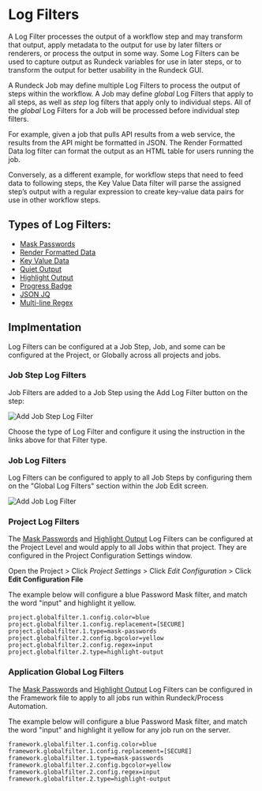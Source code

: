 # Log Filters

A Log Filter processes the output of a workflow step and may transform that output, apply metadata to the output for use by later filters or renderers, or process the output in some way. Some Log Filters can be used to capture output as Rundeck variables for use in later steps, or to transform the output for better usability in the Rundeck GUI.

A Rundeck Job may define multiple Log Filters to process the output of steps within the workflow. A Job may define *global* Log Filters that apply to all steps, as well as *step* log filters that apply only to individual steps. All of the *global* Log Filters for a Job will be processed before individual step filters.

For example, given a job that pulls API results from a web service, the results from the API might be formatted in JSON. The Render Formatted Data log filter can format the output as an HTML table for users running the job.

Conversely, as a different example, for workflow steps that need to feed data to following steps, the Key Value Data filter will parse the assigned step’s output with a regular expression to create key-value data pairs for use in other workflow steps.

## Types of Log Filters:

- [Mask Passwords](/manual/log-filters/mask-passwords.md)
- [Render Formatted Data](/manual/log-filters/render-formatted-data.md)
- [Key Value Data](/manual/log-filters/key-value-data.md)
- [Quiet Output](/manual/log-filters/quiet-output.md)
- [Highlight Output](/manual/log-filters/highlight-output.md)
- [Progress Badge](/manual/log-filters/progress-badge.md)
- [JSON JQ](/manual/log-filters/json-jq.md)
- [Multi-line Regex](/manual/log-filters/multi-line-regex.md)

## Implmentation

Log Filters can be configured at a Job Step, Job, and some can be configured at the Project, or Globally across all projects and jobs.

### Job Step Log Filters

Job Filters are added to a Job Step using the Add Log Filter button on the step:

![Add Job Step Log Filter](/assets/img/logfilter-jobstep-add.png)

Choose the type of Log Filter and configure it using the instruction in the links above for that Filter type.

### Job Log Filters

Log Filters can be configured to apply to all Job Steps by configuring them on the "Global Log Filters" section within the Job Edit screen.

![Add Job Log Filter](/assets/img/logfilter-job-add.png)

### Project Log Filters

The [Mask Passwords](/manual/log-filters/mask-passwords.md) and [Highlight Output](/manual/log-filters/highlight-output.md) Log Filters can be configured at the Project Level and would apply to all Jobs within that project.  They are configured in the Project Configuration Settings window.

Open the Project > Click _Project Settings_ > Click _Edit Configuration_ > Click **Edit Configuration File**

The example below will configure a blue Password Mask filter, and match the word "input" and highlight it yellow.

```
project.globalfilter.1.config.color=blue
project.globalfilter.1.config.replacement=[SECURE]
project.globalfilter.1.type=mask-passwords
project.globalfilter.2.config.bgcolor=yellow
project.globalfilter.2.config.regex=input
project.globalfilter.2.type=highlight-output
```

### Application Global Log Filters

The [Mask Passwords](/manual/log-filters/mask-passwords.md) and [Highlight Output](/manual/log-filters/highlight-output.md) Log Filters can be configured in the Framework file to apply to all jobs run within Rundeck/Process Automation.  

The example below will configure a blue Password Mask filter, and match the word "input" and highlight it yellow for any job run on the server.

```
framework.globalfilter.1.config.color=blue
framework.globalfilter.1.config.replacement=[SECURE]
framework.globalfilter.1.type=mask-passwords
framework.globalfilter.2.config.bgcolor=yellow
framework.globalfilter.2.config.regex=input
framework.globalfilter.2.type=highlight-output
```